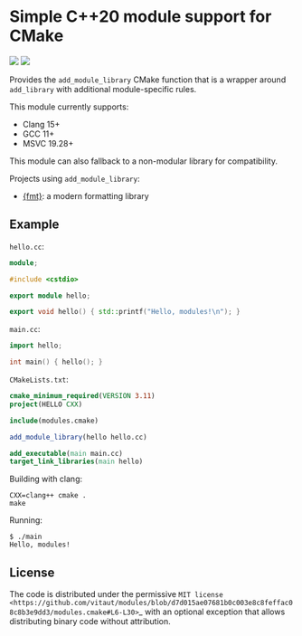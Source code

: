 # Simple C++20 module support for CMake

[![](https://github.com/vitaut/modules/workflows/linux/badge.svg)](https://github.com/vitaut/modules/actions?query=workflow%3Alinux)
[![](https://github.com/vitaut/modules/workflows/windows/badge.svg)](https://github.com/vitaut/modules/actions?query=workflow%3Awindows)

Provides the `add_module_library` CMake function that is a wrapper around `add_library` with additional module-specific rules. 

This module currently supports:
* Clang 15+ 
* GCC 11+
* MSVC 19.28+

This module can also fallback to a non-modular library for compatibility.

Projects using `add_module_library`:

* [{fmt}](https://github.com/fmtlib/fmt): a modern formatting library

## Example

`hello.cc`:
```c++
module;

#include <cstdio>

export module hello;

export void hello() { std::printf("Hello, modules!\n"); }
```

`main.cc`:
```c++
import hello;

int main() { hello(); }
```

`CMakeLists.txt`:
```cmake
cmake_minimum_required(VERSION 3.11)
project(HELLO CXX)

include(modules.cmake)

add_module_library(hello hello.cc)

add_executable(main main.cc)
target_link_libraries(main hello)
```

Building with clang:

```
CXX=clang++ cmake .
make
```

Running:

```
$ ./main
Hello, modules!
```

## License

The code is distributed under the permissive `MIT license
<https://github.com/vitaut/modules/blob/d7d015ae07681b0c003e8c8feffac08c8b3e9dd3/modules.cmake#L6-L30>`_
with an optional exception that allows distributing binary code without
attribution.
